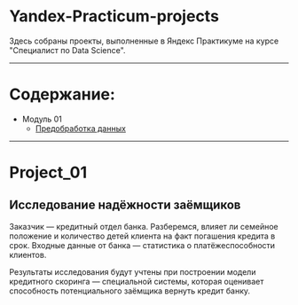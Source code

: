 # Yandex-Practicum-projects
Здесь собраны проекты, выполненные в Яндекс Практикуме на курсе "Специалист по Data Science".

***
# Содержание:
  * Модуль 01
    - [Предобработка данных](https://github.com/bitfounder/Yandex-Practicum/tree/main/Project_01)

***
# Project_01
## Исследование надёжности заёмщиков
Заказчик — кредитный отдел банка. Разберемся, влияет ли семейное положение и количество детей клиента на факт погашения кредита в срок. Входные данные от банка — статистика о платёжеспособности клиентов.

Результаты исследования будут учтены при построении модели кредитного скоринга — специальной системы, которая оценивает способность потенциального заёмщика вернуть кредит банку.
